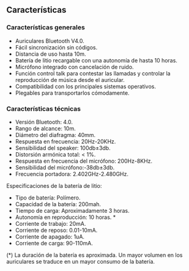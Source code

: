 ## Características

### Características generales

- Auriculares Bluetooth V4.0.
- Fácil sincronización sin códigos.
- Distancia de uso hasta 10m.
- Batería de litio recargable con una autonomía de hasta 10 horas.
- Micrófono integrado con cancelación de ruido.
- Función control talk para contestar las llamadas y controlar la reproducción de música desde el auricular.
- Compatibilidad con los principales sistemas operativos.
- Plegables para  transportarlos cómodamente.

### Características técnicas

- Versión Bluetooth: 4.0.
- Rango de alcance: 10m.
- Diámetro del diafragma: 40mm.
- Respuesta en frecuencia: 20Hz-20KHz.
- Sensibilidad del speaker: 100db±3db.
- Distorsión armónica total: < 1%.
- Respuesta en frecuencia del micrófono: 200Hz-8KHz.
- Sensibilidad del micrófono:-38db±3db.
- Frecuencia portadora: 2.402GHz-2.480GHz.


Especificaciones de la batería de litio:
- Tipo de batería: Polímero.
- Capacidad de la batería: 200mah.
- Tiempo de carga: Aproximadamente 3 horas.
- Autonomía en reproducción: 10 horas. *
- Corriente de trabajo: 20mA.
- Corriente de reposo: 0.01-10mA.
- Corriente de apagado: 1uA.
- Corriente de carga: 90-110mA.

(*) La duración de la batería es aproximada. Un mayor volumen en los auriculares se traduce en un mayor consumo de la batería.
